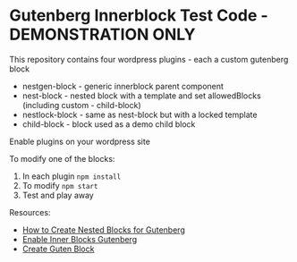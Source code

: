 # Gutenberg Innerblock Test Code - DEMONSTRATION ONLY

This repository contains four wordpress plugins - each a custom gutenberg block
* nestgen-block - generic innerblock parent component
* nest-block - nested block with a template and set allowedBlocks (including custom - child-block)
* nestlock-block - same as nest-block but with a locked template
* child-block - block used as a demo child block

Enable plugins on your wordpress site

To modify one of the blocks:
1. In each plugin `npm install`
2. To modify `npm start`
3. Test and play away

Resources:
* [How to Create Nested Blocks for Gutenberg](https://raquelmsmith.com/blog/how-to-create-nested-blocks-for-gutenberg/)
* [Enable Inner Blocks Gutenberg](https://www.ibenic.com/enable-inner-blocks-gutenberg/)
* [Create Guten Block](https://github.com/ahmadawais/create-guten-block)
